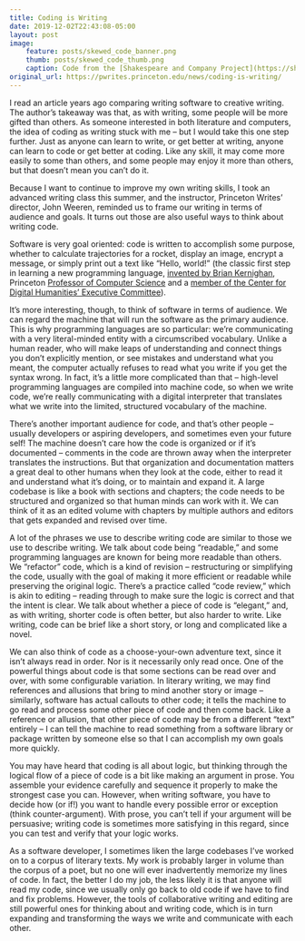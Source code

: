 ```yaml
---
title: Coding is Writing
date: 2019-12-02T22:43:08-05:00
layout: post
image:
    feature: posts/skewed_code_banner.png
    thumb: posts/skewed_code_thumb.png
    caption: Code from the [Shakespeare and Company Project](https://shakespeareandco.princeton.edu/)
original_url: https://pwrites.princeton.edu/news/coding-is-writing/
---
```



I read an article years ago comparing writing software to creative writing. The author’s takeaway was that, as with writing, some people will be more gifted than others. As someone interested in both literature and computers, the idea of coding as writing stuck with me – but I would take this one step further. Just as anyone can learn to write, or get better at writing, anyone can learn to code or get better at coding. Like any skill, it may come more easily to some than others, and some people may enjoy it more than others, but that doesn’t mean you can’t do it.

Because I want to continue to improve my own writing skills, I took an advanced writing class this summer, and the instructor, Princeton Writes’ director, John Weeren, reminded us to frame our writing in terms of audience and goals. It turns out those are also useful ways to think about writing code.

Software is very goal oriented: code is written to accomplish some purpose, whether to calculate trajectories for a rocket, display an image, encrypt a message, or simply print out a text like “Hello, world!” (the classic first step in learning a new programming language, [invented by Brian Kernighan](https://blog.hackerrank.com/the-history-of-hello-world/), Princeton [Professor of Computer Science](https://www.cs.princeton.edu/~bwk/) and a [member of the Center for Digital Humanities’ Executive Committee](https://cdh.princeton.edu/people/brian-kernighan/)).

It’s more interesting, though, to think of software in terms of audience. We can regard the machine that will run the software as the primary audience. This is why programming languages are so particular: we’re communicating with a very literal-minded entity with a circumscribed vocabulary. Unlike a human reader, who will make leaps of understanding and connect things you don’t explicitly mention, or see mistakes and understand what you meant, the computer actually refuses to read what you write if you get the syntax wrong. In fact, it’s a little more complicated than that – high-level programming languages are compiled into machine code, so when we write code, we’re really communicating with a digital interpreter that translates what we write into the limited, structured vocabulary of the machine.

There’s another important audience for code, and that’s other people – usually developers or aspiring developers, and sometimes even your future self! The machine doesn’t care how the code is organized or if it’s documented – comments in the code are thrown away when the interpreter translates the instructions. But that organization and documentation matters a great deal to other humans when they look at the code, either to read it and understand what it’s doing, or to maintain and expand it. A large codebase is like a book with sections and chapters; the code needs to be structured and organized so that human minds can work with it. We can think of it as an edited volume with chapters by multiple authors and editors that gets expanded and revised over time.

A lot of the phrases we use to describe writing code are similar to those we use to describe writing. We talk about code being “readable,” and some programming languages are known for being more readable than others. We “refactor” code, which is a kind of revision – restructuring or simplifying the code, usually with the goal of making it more efficient or readable while preserving the original logic. There’s a practice called “code review,” which is akin to editing – reading through to make sure the logic is correct and that the intent is clear. We talk about whether a piece of code is “elegant,” and, as with writing, shorter code is often better, but also harder to write. Like writing, code can be brief like a short story, or long and complicated like a novel.

We can also think of code as a choose-your-own adventure text, since it isn’t always read in order. Nor is it necessarily only read once. One of the powerful things about code is that some sections can be read over and over, with some configurable variation. In literary writing, we may find references and allusions that bring to mind another story or image – similarly, software has actual callouts to other code; it tells the machine to go read and process some other piece of code and then come back. Like a reference or allusion, that other piece of code may be from a different “text” entirely – I can tell the machine to read something from a software library or package written by someone else so that I can accomplish my own goals more quickly.

You may have heard that coding is all about logic, but thinking through the logical flow of a piece of code is a bit like making an argument in prose. You assemble your evidence carefully and sequence it properly to make the strongest case you can. However, when writing software, you have to decide how (or if!) you want to handle every possible error or exception (think counter-argument). With prose, you can’t tell if your argument will be persuasive; writing code is sometimes more satisfying in this regard, since you can test and verify that your logic works.

As a software developer, I sometimes liken the large codebases I’ve worked on to a corpus of literary texts. My work is probably larger in volume than the corpus of a poet, but no one will ever inadvertently memorize my lines of code. In fact, the better I do my job, the less likely it is that anyone will read my code, since we usually only go back to old code if we have to find and fix problems. However, the tools of collaborative writing and editing are still powerful ones for thinking about and writing code, which is in turn expanding and transforming the ways we write and communicate with each other.
